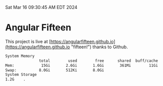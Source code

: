 Sat Mar 16 09:30:45 AM EDT 2024

# Angular Fifteen


This project is live at [https://angularfifteen.github.io](https://angularfifteen.github.io "fifteen!") thanks to Github.

```bash
System Memory
               total        used        free      shared  buff/cache   available
Mem:            15Gi       2.6Gi       1.6Gi       361Mi        11Gi        12Gi
Swap:          8.0Gi       512Ki       8.0Gi
System Storage
1.2G	.
